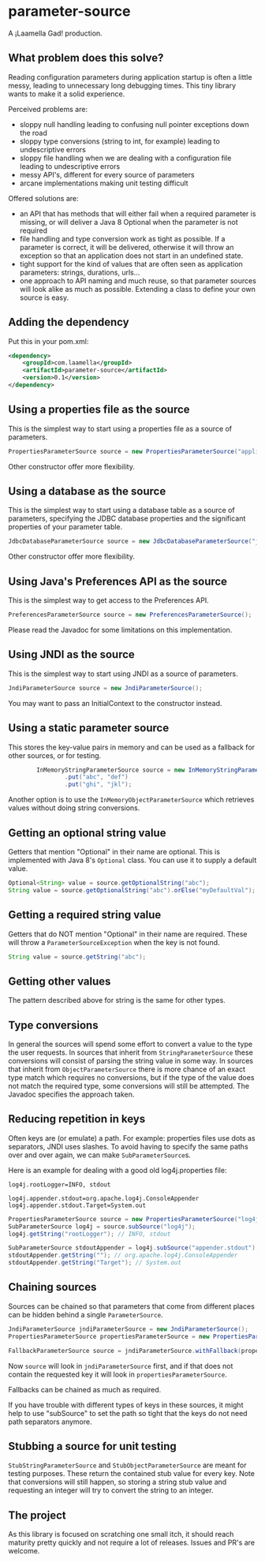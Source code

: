 # parameter-source

A ¡Laamella Gad! production.

## What problem does this solve?

Reading configuration parameters during application startup is often a little messy, leading to unnecessary long debugging times.
This tiny library wants to make it a solid experience.

Perceived problems are:
- sloppy null handling leading to confusing null pointer exceptions down the road
- sloppy type conversions (string to int, for example) leading to undescriptive errors
- sloppy file handling when we are dealing with a configuration file leading to undescriptive errors
- messy API's, different for every source of parameters
- arcane implementations making unit testing difficult

Offered solutions are:
- an API that has methods that will either fail when a required parameter is missing, or will deliver a Java 8 Optional when the parameter is not required
- file handling and type conversion work as tight as possible.
If a parameter is correct, it will be delivered, otherwise it will throw an exception so that an application does not start in an undefined state.
- tight support for the kind of values that are often seen as application parameters: strings, durations, urls...
- one approach to API naming and much reuse, so that parameter sources will look alike as much as possible.
Extending a class to define your own source is easy.

## Adding the dependency

Put this in your pom.xml:
```xml
<dependency>
	<groupId>com.laamella</groupId>
	<artifactId>parameter-source</artifactId>
	<version>0.1</version>
</dependency>
```

## Using a properties file as the source

This is the simplest way to start using a properties file as a source of parameters.
```java
PropertiesParameterSource source = new PropertiesParameterSource("application.properties");
```
Other constructor offer more flexibility.

## Using a database as the source

This is the simplest way to start using a database table as a source of parameters,
specifying the JDBC database properties and the significant properties of your parameter table.
```java
JdbcDatabaseParameterSource source = new JdbcDatabaseParameterSource("jdbc:h2:mem:db", "user", "passwd", "CONFIGURATION", "KEY", "VALUE");
```
Other constructor offer more flexibility.

## Using Java's Preferences API as the source

This is the simplest way to get access to the Preferences API.
```java
PreferencesParameterSource source = new PreferencesParameterSource();
```
Please read the Javadoc for some limitations on this implementation.

## Using JNDI as the source

This is the simplest way to start using JNDI as a source of parameters.
```java
JndiParameterSource source = new JndiParameterSource();
```
You may want to pass an InitialContext to the constructor instead.

## Using a static parameter source

This stores the key-value pairs in memory and can be used as a fallback for other sources,
or for testing.
```java
        InMemoryStringParameterSource source = new InMemoryStringParameterSource()
                .put("abc", "def")
                .put("ghi", "jkl");
```
Another option is to use the `InMemoryObjectParameterSource` which retrieves values without doing string conversions.

## Getting an optional string value
Getters that mention "Optional" in their name are optional.
This is implemented with Java 8's `Optional` class.
You can use it to supply a default value.
```java
Optional<String> value = source.getOptionalString("abc");
String value = source.getOptionalString("abc").orElse("myDefaultVal");
```

## Getting a required string value
Getters that do NOT mention "Optional" in their name are required.
These will throw a `ParameterSourceException` when the key is not found.
```java
String value = source.getString("abc");
```

## Getting other values

The pattern described above for string is the same for other types.

## Type conversions

In general the sources will spend some effort to convert a value to the type the user requests.
In sources that inherit from `StringParameterSource` these conversions will consist of parsing the string value in some way.
In sources that inherit from `ObjectParameterSource` there is more chance of an exact type match which requires no conversions,
but if the type of the value does not match the required type, some conversions will still be attempted.
The Javadoc specifies the approach taken.

## Reducing repetition in keys

Often keys are (or emulate) a path.
For example: properties files use dots as separators, JNDI uses slashes.
To avoid having to specify the same paths over and over again, we can make `SubParameterSource`s.

Here is an example for dealing with a good old log4j.properties file:

```
log4j.rootLogger=INFO, stdout

log4j.appender.stdout=org.apache.log4j.ConsoleAppender
log4j.appender.stdout.Target=System.out
```

```java
PropertiesParameterSource source = new PropertiesParameterSource("log4j.properties");
SubParameterSource log4j = source.subSource("log4j");
log4j.getString("rootLogger"); // INFO, stdout

SubParameterSource stdoutAppender = log4j.subSource("appender.stdout");
stdoutAppender.getString(""); // org.apache.log4j.ConsoleAppender
stdoutAppender.getString("Target"); // System.out
```

## Chaining sources

Sources can be chained so that parameters that come from different places can be hidden behind a single `ParameterSource`.

```java
JndiParameterSource jndiParameterSource = new JndiParameterSource();
PropertiesParameterSource propertiesParameterSource = new PropertiesParameterSource("...");

FallbackParameterSource source = jndiParameterSource.withFallback(propertiesParameterSource);
```
Now `source` will look in `jndiParameterSource` first,
and if that does not contain the requested key it will look in `propertiesParameterSource`.

Fallbacks can be chained as much as required.

If you have trouble with different types of keys in these sources,
it might help to use "subSource" to set the path so tight that the keys do not need path separators anymore.

## Stubbing a source for unit testing

`StubStringParameterSource` and `StubObjectParameterSource` are meant for testing purposes.
These return the contained stub value for every key.
Note that conversions will still happen,
so storing a string stub value and requesting an integer will try to convert the string to an integer.

## The project

As this library is focused on scratching one small itch,
it should reach maturity pretty quickly and not require a lot of releases.
Issues and PR's are welcome.
